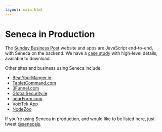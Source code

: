 ```yaml
---
layout: main.html
---
```


# Seneca in Production
The [Sunday Business Post] website and apps are JavaScript end-to-end, with Seneca on the backend.
We have a [case study][] with high-level details, available to download.

Other sites and business using Seneca include:

- [BeatYourManger.ie][]
- [TabletCommand.com][]
- [3Funnel.com][]
- [GlobalSecurity.ie][]
- [nearForm.com][]
- [VoixTek App][]
- [NodeZoo][]

If you're using Seneca in production, and would like to be listed here, just tweet [@senecajs][].

[BeatYourManger.ie]: http://beatyourmanager.ie
[TabletCommand.com]: http://tabletcommand.com
[3Funnel.com]: http://3funnel.com
[GlobalSecurity.ie]: http://www.globalsecurity.ie/default.asp
[nearForm.com]: http://www.nearform.com
[VoixTek App]: http://www.ronandersonvocals.com/voixtek-app/
[NodeZoo]: http://nodezoo.com
[Sunday Business Post]: http://www.businesspost.ie
[@senecajs]: https://twitter.com/senecajs
[case study]: http://senecajs.org/files/sbp-nearform.pdf
